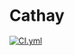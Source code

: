 # Cathay
[![CI.yml](https://github.com/gannasong/Cathay/actions/workflows/CI.yml/badge.svg)](https://github.com/gannasong/Cathay/actions/workflows/CI.yml)
